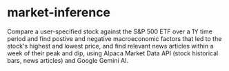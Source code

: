 # market-inference
Compare a user-specified stock against the S&P 500 ETF over a 1Y time period and find postive and negative macroeconomic factors that led to the stock's highest and lowest price, and find relevant news articles within a week of their peak and dip, using Alpaca Market Data API (stock historical bars, news articles) and Google Gemini AI.
